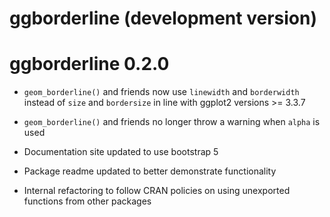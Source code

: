 # ggborderline (development version)

# ggborderline 0.2.0

* `geom_borderline()` and friends now use `linewidth` and `borderwidth` instead
  of `size` and `bordersize` in line with ggplot2 versions >= 3.3.7

* `geom_borderline()` and friends no longer throw a warning when `alpha` is 
  used
  
* Documentation site updated to use bootstrap 5

* Package readme updated to better demonstrate functionality

* Internal refactoring to follow CRAN policies on using unexported functions
  from other packages

